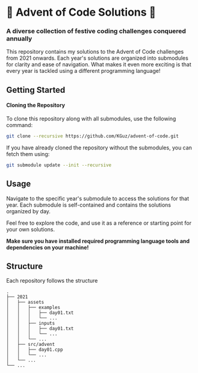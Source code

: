 # :christmas_tree: Advent of Code Solutions :rocket:
### A diverse collection of festive coding challenges conquered annually

This repository contains my solutions to the Advent of Code challenges from 2021 onwards. Each year's solutions are organized into submodules for clarity and ease of navigation. What makes it even more exciting is that every year is tackled using a different programming language!

## Getting Started
#### Cloning the Repository

To clone this repository along with all submodules, use the following command:
```bash
git clone --recursive https://github.com/KGuz/advent-of-code.git
```

If you have already cloned the repository without the submodules, you can fetch them using:
```bash
git submodule update --init --recursive
```

## Usage
Navigate to the specific year's submodule to access the solutions for that year. Each submodule is self-contained and contains the solutions organized by day.

Feel free to explore the code, and use it as a reference or starting point for your own solutions.

**Make sure you have installed required programming language tools and dependencies on your machine!**

## Structure
Each repository follows the structure

```plaintext
.
├── 2021
│   ├── assets
│   │   ├── examples
│   │   │   ├── day01.txt
│   │   │   └── ...
│   │   ├── inputs
│   │   │   ├── day01.txt
│   │   │   └── ...
│   │   └── ...
│   ├── src/advent
│   │   ├── day01.cpp
│   │   └── ...
│   └── ...
└── ...
```